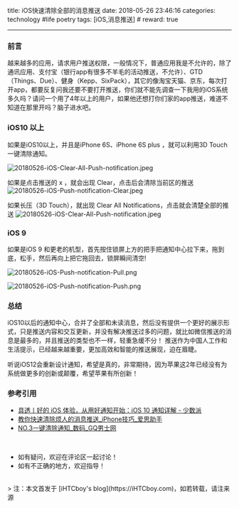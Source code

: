 title: iOS快速清除全部的消息推送
date: 2018-05-26 23:46:16
categories: technology #life poetry
tags: [iOS,消息推送]  # <!--more-->
reward: true

---

### 前言

越来越多的应用，请求用户推送权限，一般情况下，普通应用我是不允许的，除了通讯应用、支付宝（银行app有很多不羊毛的活动推送，不允许）、GTD（Things、Due）、健身（Kepp、SixPack），其它的像淘宝天猫、京东，每次打开app，都要反复问我还要不要打开推送，你们就不能先调查一下我用的iOS系统多久吗？请问一个用了4年以上的用户，如果他还想打你们家的app推送，难道不知道在那里开吗？脑子进水吧。


### iOS10 以上 

如果是iOS10以上，并且是iPhone 6S、iPhone 6S plus ，就可以利用3D Touch一键清除通知。

<!--more-->

![20180526-iOS-Clear-All-Push-notification.jpeg](https://github.com/iHTCboy/iGallery/raw/master/BlogImages/2018/05/20180526-iOS-Clear-All-Push-notification.jpeg)


如果是点击推送的 x ，就会出现 Clear，点击后会清除当前区的推送
![20180526-iOS-Push-notification-Clear.jpeg](https://github.com/iHTCboy/iGallery/raw/master/BlogImages/2018/05/20180526-iOS-Push-notification-Clear.jpeg)

如果长压（3D Touch），就出现 Clear All Notifications，点击就会清楚全部的推送
![20180526-iOS-Clear-All-Push-notification.jpeg](https://github.com/iHTCboy/iGallery/raw/master/BlogImages/2018/05/20180526-iOS-Clear-All-Push-notification.jpeg)


### iOS 9
如果是iOS 9 和更老的机型，首先按住锁屏上方的把手把通知中心拉下来，拖到底，松手，然后再向上把它拖回去，锁屏瞬间清空!

![20180526-iOS-Push-notification-Pull.png](https://github.com/iHTCboy/iGallery/raw/master/BlogImages/2018/05/20180526-iOS-Push-notification-Pull.png)

![20180526-iOS-Push-notification-Push.png](https://github.com/iHTCboy/iGallery/raw/master/BlogImages/2018/05/20180526-iOS-Push-notification-Push.png)


### 总结
iOS10以后的通知中心，合并了全部和未读消息，然后没有提供一个更好的展示形式，只是推送内容和交互更新，并没有解决推送过多的问题，就比如微信推送的消息是最多的，并且推送的类型也不一样，轻重急缓不分！
推送作为中国人工作和生活提示，已经越来越重要，更加高效和智能的推送展现，迫在眉睫。

听说iOS12会重新设计通知，希望是真的，非常期待，因为苹果这2年已经没有为系统做更多的创新或颠覆，希望苹果有所创新！


### 参考引用

- [具透丨好的 iOS 体验，从用好通知开始：iOS 10 通知详解 - 少数派](https://sspai.com/post/35483)
- [教你快速清除烦人的消息推送_iPhone技巧_爱思助手](https://www.i4.cn/news_detail_6588.html)
- [NO.3一键清除通知_数码_GQ男士网](http://www.gq.com.cn/digital/news_14320c4d37b8beea-3.html#pid=4)

<br>

- 如有疑问，欢迎在评论区一起讨论！
- 如有不正确的地方，欢迎指导！

<br>
> 注：本文首发于 [iHTCboy's blog](https://iHTCboy.com)，如若转载，请注来源



